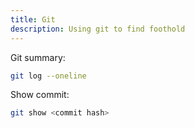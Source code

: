 ```yaml
---
title: Git
description: Using git to find foothold
---
```

Git summary:
```bash
git log --oneline
```

Show commit:
```bash
git show <commit hash>
```
